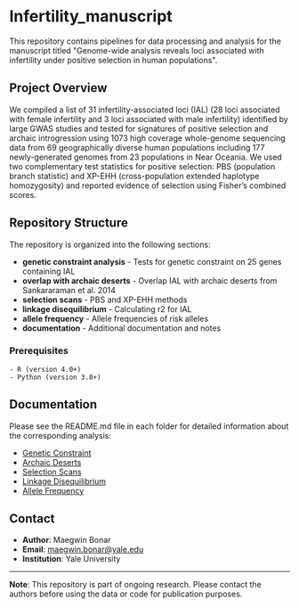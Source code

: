# Infertility_manuscript

This repository contains pipelines for data processing and analysis for the manuscript titled "Genome-wide analysis reveals loci associated with infertility under positive selection in human populations".

## Project Overview

We compiled a list of 31 infertility-associated loci (IAL) (28 loci associated with female infertility and 3 loci associated with male infertility) identified by large GWAS studies and tested for signatures of positive selection and archaic introgression using 1073 high coverage whole-genome sequencing data from 69 geographically diverse human populations including 177 newly-generated genomes from 23 populations in Near Oceania. We used two complementary test statistics for positive selection: PBS (population branch statistic) and XP-EHH (cross-population extended haplotype homozygosity) and reported evidence of selection using Fisher’s combined scores.

## Repository Structure

The repository is organized into the following sections:

- **genetic constraint analysis** - Tests for genetic constraint on 25 genes containing IAL
- **overlap with archaic deserts** - Overlap IAL with archaic deserts from Sankararaman et al. 2014
- **selection scans** - PBS and XP-EHH methods
- **linkage disequilibrium** - Calculating r2 for IAL
- **allele frequency** - Allele frequencies of risk alleles
- **documentation** - Additional documentation and notes

### Prerequisites
```
- R (version 4.0+)
- Python (version 3.8+)
```

## Documentation

Please see the README.md file in each folder for detailed information about the corresponding analysis:

- [Genetic Constraint](./genetic_constraint/README.md)
- [Archaic Deserts](./ai_deserts/README.md)
- [Selection Scans](./selection_scans/README.md)
- [Linkage Disequilibrium](./ld/README.md)
- [Allele Frequency](./allele_frequency/README.md)

## Contact

- **Author**: Maegwin Bonar
- **Email**: maegwin.bonar@yale.edu
- **Institution**: Yale University

---

**Note**: This repository is part of ongoing research. Please contact the authors before using the data or code for publication purposes.

